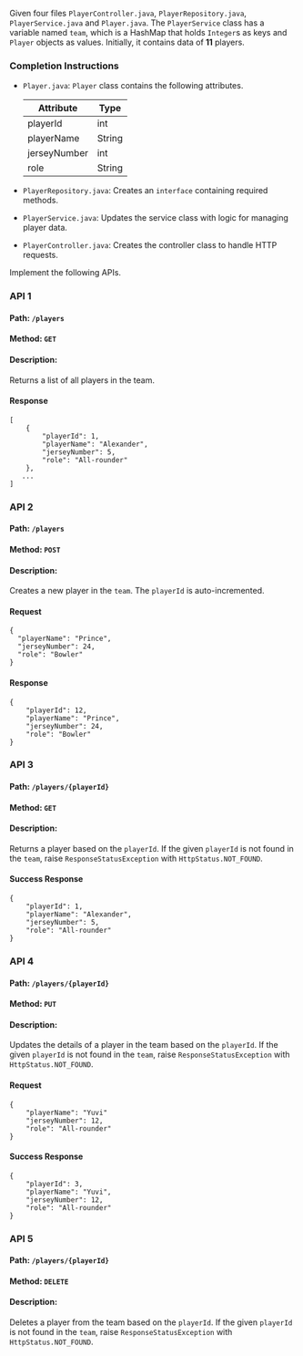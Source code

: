 Given four files `PlayerController.java`, `PlayerRepository.java`, `PlayerService.java` and  `Player.java`.
The `PlayerService` class has a variable named `team`, which is a HashMap that holds `Integer`s as keys and `Player` objects as values. Initially, it contains data of **11** players.

### Completion Instructions

- `Player.java`: `Player` class contains the following attributes.

    | Attribute    | Type   |
    | ------------ | ------ |
    | playerId     | int    |
    | playerName   | String |
    | jerseyNumber | int    |
    | role         | String |

- `PlayerRepository.java`: Creates an `interface` containing required methods.
- `PlayerService.java`: Updates the service class with logic for managing player data.
- `PlayerController.java`: Creates the controller class to handle HTTP requests.  

Implement the following APIs.

### API 1

#### Path: `/players`

#### Method: `GET`

#### Description:

Returns a list of all players in the team.

#### Response

```
[
    {
        "playerId": 1,
        "playerName": "Alexander",
        "jerseyNumber": 5,
        "role": "All-rounder"
    },
   ...
]
```

### API 2

#### Path: `/players`

#### Method: `POST`

#### Description:

Creates a new player in the `team`. The `playerId` is auto-incremented.

#### Request

```
{
  "playerName": "Prince",
  "jerseyNumber": 24,
  "role": "Bowler"
}
```

#### Response

```
{
    "playerId": 12,
    "playerName": "Prince",
    "jerseyNumber": 24,
    "role": "Bowler"
}
```

### API 3

#### Path: `/players/{playerId}`

#### Method: `GET`

#### Description:

Returns a player based on the `playerId`. If the given `playerId` is not found in the `team`, raise `ResponseStatusException` with `HttpStatus.NOT_FOUND`.


#### Success Response

```
{
    "playerId": 1,
    "playerName": "Alexander",
    "jerseyNumber": 5,
    "role": "All-rounder"
}
```

### API 4

#### Path: `/players/{playerId}`

#### Method: `PUT`

#### Description:

Updates the details of a player in the team based on the `playerId`. If the given `playerId` is not found in the `team`, raise `ResponseStatusException` with `HttpStatus.NOT_FOUND`.

#### Request

```
{
    "playerName": "Yuvi"
    "jerseyNumber": 12,
    "role": "All-rounder"
}
```

#### Success Response

```
{
    "playerId": 3,
    "playerName": "Yuvi",
    "jerseyNumber": 12,
    "role": "All-rounder"
}
```

### API 5

#### Path: `/players/{playerId}`

#### Method: `DELETE`

#### Description:

Deletes a player from the team  based on the `playerId`. If the given `playerId` is not found in the `team`, raise `ResponseStatusException` with `HttpStatus.NOT_FOUND`.
